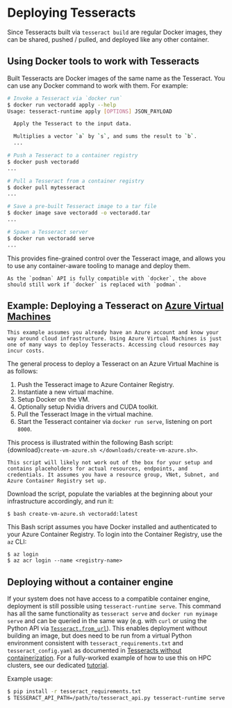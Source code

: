 # Deploying Tesseracts

Since Tesseracts built via `tesseract build` are regular Docker images, they can be shared, pushed / pulled, and deployed like any other container.

## Using Docker tools to work with Tesseracts

Built Tesseracts are Docker images of the same name as the Tesseract. You can use any Docker command to work with them. For example:

```bash
# Invoke a Tesseract via `docker run`
$ docker run vectoradd apply --help
Usage: tesseract-runtime apply [OPTIONS] JSON_PAYLOAD

  Apply the Tesseract to the input data.

  Multiplies a vector `a` by `s`, and sums the result to `b`.
  ...
```

```bash
# Push a Tesseract to a container registry
$ docker push vectoradd
...
```

```bash
# Pull a Tesseract from a container registry
$ docker pull mytesseract
...
```

```bash
# Save a pre-built Tesseract image to a tar file
$ docker image save vectoradd -o vectoradd.tar
...
```

```bash
# Spawn a Tesseract server
$ docker run vectoradd serve
...
```

This provides fine-grained control over the Tesseract image, and allows you to use any container-aware tooling to manage and deploy them.

```{tip} 
As the `podman` API is fully compatible with `docker`, the above should still work if `docker` is replaced with `podman`.
```

## Example: Deploying a Tesseract on [Azure Virtual Machines](https://azure.microsoft.com/en-us/products/virtual-machines)

```{note}
This example assumes you already have an Azure account and know your way around cloud infrastructure. Using Azure Virtual Machines is just one of many ways to deploy Tesseracts. Accessing cloud resources may incur costs.
```

The general process to deploy a Tesseract on an Azure Virtual Machine is as follows:
1. Push the Tesseract image to Azure Container Registry.
2. Instantiate a new virtual machine.
3. Setup Docker on the VM.
4. Optionally setup Nvidia drivers and CUDA toolkit.
5. Pull the Tesseract Image in the virtual machine.
6. Start the Tesseract container via `docker run serve`, listening on port `8000`.

This process is illustrated within the following Bash script: {download}`create-vm-azure.sh </downloads/create-vm-azure.sh>`.

```{warning}
This script will likely not work out of the box for your setup and contains placeholders for actual resources, endpoints, and credentials. It assumes you have a resource group, VNet, Subnet, and Azure Container Registry set up.
```

Download the script, populate the variables at the beginning about your infrastructure accordingly, and run it:

```console
$ bash create-vm-azure.sh vectoradd:latest
```

This Bash script assumes you have Docker installed and authenticated to your
Azure Container Registry. To login into the Container Registry, use the `az`
CLI:

```console
$ az login
$ az acr login --name <registry-name>
```

## Deploying without a container engine

If your system does not have access to a compatible container engine, deployment is still possible using `tesseract-runtime serve`. This command has all the same functionality as `tesseract serve` and `docker run myimage serve` and can be queried in the same way (e.g. with `curl` or using the Python API via [`Tesseract.from_url`](#Tesseract.from_url)). This enables deployment without building an image, but does need to be run from a virtual Python environment consistent with `tesseract_requirements.txt` and `tesseract_config.yaml` as documented in [Tesseracts without containerization](https://docs.pasteurlabs.ai/projects/tesseract-core/latest/content/creating-tesseracts/advanced.html#tesseracts-without-containerization). For a fully-worked example of how to use this on HPC clusters, see our dedicated [tutorial](https://si-tesseract.discourse.group/t/deploying-and-interacting-with-tesseracts-on-hpc-clusters-using-tesseract-runtime-serve/104).

Example usage:

```bash
$ pip install -r tesseract_requirements.txt
$ TESSERACT_API_PATH=/path/to/tesseract_api.py tesseract-runtime serve
```
